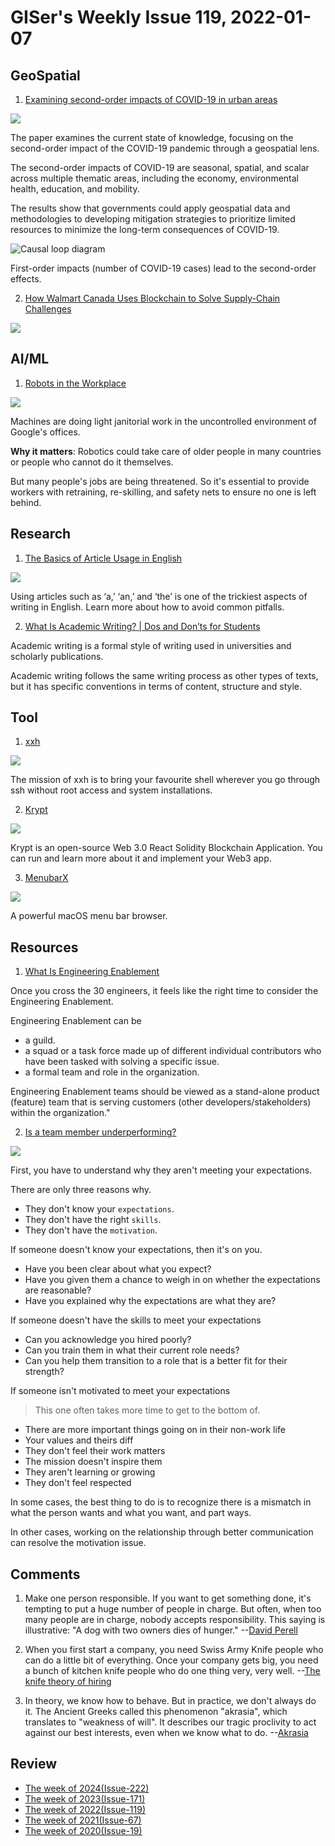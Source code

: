 # GISer's Weekly Issue 119, 2022-01-07

## GeoSpatial

1. [Examining second-order impacts of COVID-19 in urban areas](https://www.tandfonline.com/doi/full/10.1080/19475683.2021.1954087)

![](https://mapgive.state.gov/assets/img/C2M2-MainPage-GlobalActivitiesMapTitled.jpg?997df9f8)

The paper examines the current state of knowledge, focusing on the second-order impact of the COVID-19 pandemic through a geospatial lens.

The second-order impacts of COVID-19 are seasonal, spatial, and scalar across multiple thematic areas, including the economy, environmental health, education, and mobility.

The results show that governments could apply geospatial data and methodologies to developing mitigation strategies to prioritize limited resources to minimize the long-term consequences of COVID-19.

![Causal loop diagram](blob:https://www.tandfonline.com/030444b3-461a-453b-9857-ff851a345d23)

First-order impacts (number of COVID-19 cases) lead to the second-order effects.

2. [How Walmart Canada Uses Blockchain to Solve Supply-Chain Challenges](https://hbr.org/2022/01/how-walmart-canada-uses-blockchain-to-solve-supply-chain-challenges?deliveryName=DM170330)

![](https://hbr.org/resources/images/article_assets/2022/01/Jan22_05_1040543454-2.jpg)

## AI/ML

1. [Robots in the Workplace](https://read.deeplearning.ai/the-batch/issue-126/)

![](https://cdn2.hubspot.net/hub/5871640/hubfs/ezgif.com-gif-maker%20-%202021-12-03T184229.220.gif?upscale=true&width=1200&upscale=true&name=ezgif.com-gif-maker%20-%202021-12-03T184229.220.gif)

Machines are doing light janitorial work in the uncontrolled environment of Google's offices.

**Why it matters**: Robotics could take care of older people in many countries or people who cannot do it themselves.

But many people's jobs are being threatened. So it's essential to provide workers with retraining, re-skilling, and safety nets to ensure no one is left behind.

## Research

1. [The Basics of Article Usage in English](https://www.aje.com/arc/editing-tip-basics-article-usage/?utm_medium=email)

![](https://www.aje.com/dist/img/arc/AJE-Article-Flowchart.png)

Using articles such as ‘a,’ ‘an,’ and ‘the’ is one of the trickiest aspects of writing in English. Learn more about how to avoid common pitfalls.

2. [What Is Academic Writing? | Dos and Don’ts for Students](https://www.scribbr.com/category/academic-writing/)

Academic writing is a formal style of writing used in universities and scholarly publications.

Academic writing follows the same writing process as other types of texts, but it has specific conventions in terms of content, structure and style.

## Tool

1. [xxh](https://github.com/xxh/xxh)

![](https://raw.githubusercontent.com/xxh/static/master/xxh-demo2.gif)

The mission of xxh is to bring your favourite shell wherever you go through ssh without root access and system installations.

2. [Krypt](https://github.com/adrianhajdin/project_web3.0)

![](https://camo.githubusercontent.com/b61e5e14fa54284302665905b7548c96dc36a81c500fbda2172f0ce95ce8302a/68747470733a2f2f692e6962622e636f2f44564634744e572f696d6167652e706e67)

Krypt is an open-source Web 3.0 React Solidity Blockchain Application. You can run and learn more about it and implement your Web3 app.

3. [MenubarX](https://menubarx.app/)

![](https://tva1.sinaimg.cn/large/008i3skNly1gy4d32u17ej30xs0l4whv.jpg)

A powerful macOS menu bar browser.

## Resources

1. [What Is Engineering Enablement](https://softwareleadweekly.us6.list-manage.com/track/click?u=1a258e0fefbb23214c59c5a8d&id=9d95ea8c04&e=b1367de9f9)

Once you cross the 30 engineers, it feels like the right time to consider the Engineering Enablement.

Engineering Enablement can be

- a guild.
- a squad or a task force made up of different individual contributors who have been tasked with solving a specific issue.
- a formal team and role in the organization.

Engineering Enablement teams should be viewed as a stand-alone product (feature) team that is serving customers (other developers/stakeholders) within the organization."

2. [Is a team member underperforming?](https://twitter.com/joulee/status/1426254058805858309)

![](https://pbs.twimg.com/media/E8sSRjCVkAIaK2X?format=jpg&name=small)

First, you have to understand why they aren't meeting your expectations.

There are only three reasons why.

- They don't know your `expectations`.
- They don't have the right `skills`.
- They don't have the `motivation`.

If someone doesn't know your expectations, then it's on you.

- Have you been clear about what you expect?
- Have you given them a chance to weigh in on whether the expectations are reasonable?
- Have you explained why the expectations are what they are?

If someone doesn't have the skills to meet your expectations

- Can you acknowledge you hired poorly?
- Can you train them in what their current role needs?
- Can you help them transition to a role that is a better fit for their strength?

If someone isn't motivated to meet your expectations

> This one often takes more time to get to the bottom of.

- There are more important things going on in their non-work life
- Your values and theirs diff
- They don't feel their work matters
- The mission doesn't inspire them
- They aren't learning or growing
- They don't feel respected

In some cases, the best thing to do is to recognize there is a mismatch in what the person wants and what you want, and part ways.

In other cases, working on the relationship through better communication can resolve the motivation issue.

## Comments

1. Make one person responsible. If you want to get something done, it's tempting to put a huge number of people in charge. But often, when too many people are in charge, nobody accepts responsibility. This saying is illustrative: "A dog with two owners dies of hunger."
   --[David Perell](https://ckarchive.com/b/zlughnhz932k)

2. When you first start a company, you need Swiss Army Knife people who can do a little bit of everything. Once your company gets big, you need a bunch of kitchen knife people who do one thing very, very well.
   --[The knife theory of hiring](https://ckarchive.com/b/zlughnhz932k)

3. In theory, we know how to behave. But in practice, we don't always do it. The Ancient Greeks called this phenomenon "akrasia", which translates to "weakness of will". It describes our tragic proclivity to act against our best interests, even when we know what to do.
   --[Akrasia](https://ckarchive.com/b/zlughnhz932k)

## Review

- [The week of 2024(Issue-222)](../2024/issue-22.md)
- [The week of 2023(Issue-171)](../2023/issue-171.md)
- [The week of 2022(Issue-119)](../2022/issue-119.md)
- [The week of 2021(Issue-67)](../2021/issue-67.md)
- [The week of 2020(Issue-19)](../2020/issue-19.md)
